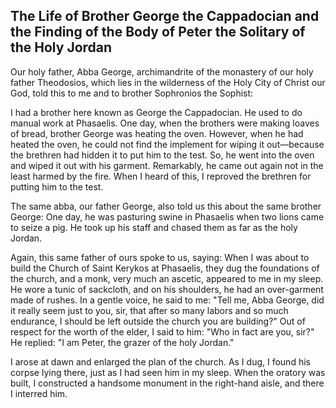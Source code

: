 ## The Life of Brother George the Cappadocian and the Finding of the Body of Peter the Solitary of the Holy Jordan

Our holy father, Abba George, archimandrite of the monastery of our holy father Theodosios, which lies in the wilderness of the Holy City of Christ our God, told this to me and to brother Sophronios the Sophist: 

I had a brother here known as George the Cappadocian. He used to do manual work at Phasaelis. One day, when the brothers were making loaves of bread, brother George was heating the oven. However, when he had heated the oven, he could not find the implement for wiping it out—because the brethren had hidden it to put him to the test. So, he went into the oven and wiped it out with his garment. Remarkably, he came out again not in the least harmed by the fire. When I heard of this, I reproved the brethren for putting him to the test.

The same abba, our father George, also told us this about the same brother George: One day, he was pasturing swine in Phasaelis when two lions came to seize a pig. He took up his staff and chased them as far as the holy Jordan. 

Again, this same father of ours spoke to us, saying: When I was about to build the Church of Saint Kerykos at Phasaelis, they dug the foundations of the church, and a monk, very much an ascetic, appeared to me in my sleep. He wore a tunic of sackcloth, and on his shoulders, he had an over-garment made of rushes. In a gentle voice, he said to me: "Tell me, Abba George, did it really seem just to you, sir, that after so many labors and so much endurance, I should be left outside the church you are building?" Out of respect for the worth of the elder, I said to him: "Who in fact are you, sir?" He replied: "I am Peter, the grazer of the holy Jordan." 

I arose at dawn and enlarged the plan of the church. As I dug, I found his corpse lying there, just as I had seen him in my sleep. When the oratory was built, I constructed a handsome monument in the right-hand aisle, and there I interred him.
